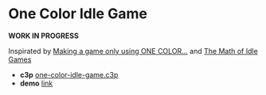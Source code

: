 # One Color Idle Game

**WORK IN PROGRESS**

Inspirated by [Making a game only using ONE COLOR...](https://www.youtube.com/watch?v=5TO_GHShqEQ) and [The Math of Idle Games](https://gameanalytics.com/blog/idle-game-mathematics.html)


* **c3p** [one-color-idle-game.c3p](source/c3p/one-color-idle-game.c3p)
* **demo** [link](demo)

